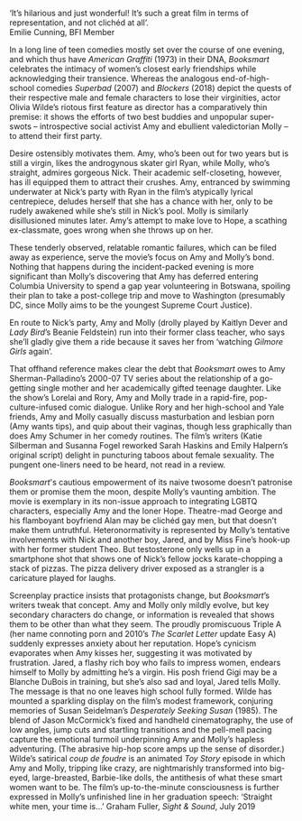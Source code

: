 ‘It’s hilarious and just wonderful! It’s such a great film in terms of representation, and not clichéd at all’.<br>
Emilie Cunning, BFI Member

In a long line of teen comedies mostly set over the course of one evening, and which thus have _American Graffiti_ (1973) in their DNA, _Booksmart_ celebrates the intimacy of women’s closest early friendships while acknowledging their transience. Whereas the analogous end-of-high-school comedies _Superbad_ (2007) and _Blockers_ (2018) depict the quests of their respective male and female characters to lose their virginities, actor Olivia Wilde’s riotous first feature as director has a comparatively thin premise: it shows the efforts of two best buddies and unpopular super-swots – introspective social activist Amy and ebullient valedictorian Molly – to attend their first party.

Desire ostensibly motivates them. Amy, who’s been out for two years but is still a virgin, likes the androgynous skater girl Ryan, while Molly, who’s straight, admires gorgeous Nick. Their academic self-closeting, however, has ill equipped them to attract their crushes. Amy, entranced by swimming underwater at Nick’s party with Ryan in the film’s atypically lyrical centrepiece, deludes herself that she has a chance with her, only to be rudely awakened while she’s still in Nick’s pool. Molly is similarly disillusioned minutes later. Amy’s attempt to make love to Hope, a scathing ex-classmate, goes wrong when she throws up on her.

These tenderly observed, relatable romantic failures, which can be filed away as experience, serve the movie’s focus on Amy and Molly’s bond. Nothing that happens during the incident-packed evening is more significant than Molly’s discovering that Amy has deferred entering Columbia University to spend a gap year volunteering in Botswana, spoiling their plan to take a post-college trip and move to Washington (presumably DC, since Molly aims to be the youngest Supreme Court Justice).

En route to Nick’s party, Amy and Molly (drolly played by Kaitlyn Dever and _Lady Bird_’s Beanie Feldstein) run into their former class teacher, who says she’ll gladly give them a ride because it saves her from ‘watching _Gilmore  Girls_ again’.

That offhand reference makes clear the debt that _Booksmart_ owes to Amy Sherman-Palladino’s 2000-07 TV series about the relationship of a go-getting single mother and her academically gifted teenage daughter. Like the show’s Lorelai and Rory, Amy and Molly trade in a rapid-fire, pop-culture-infused comic dialogue. Unlike Rory and her high-school and Yale friends, Amy and Molly casually discuss masturbation and lesbian porn (Amy wants tips), and quip about their vaginas, though less graphically than does Amy Schumer in her comedy routines. The film’s writers (Katie Silberman and Susanna Fogel reworked Sarah Haskins and Emily Halpern’s original script) delight in puncturing taboos about female sexuality. The pungent one-liners need to be heard, not read in a review.

_Booksmart_'s cautious empowerment of its naive twosome doesn’t patronise them or promise them the moon, despite Molly’s vaunting ambition. The movie is exemplary in its non-issue approach to integrating LGBTQ characters, especially Amy and the loner Hope. Theatre-mad George and his flamboyant boyfriend Alan may be clichéd gay men, but that doesn’t make them untruthful. Heteronormativity is represented by Molly’s tentative involvements with Nick and another boy, Jared, and by Miss Fine’s hook-up with her former student Theo. But testosterone only wells up in a smartphone shot that shows one of Nick’s fellow jocks karate-chopping a stack of pizzas. The pizza delivery driver exposed as a strangler is a caricature played for laughs.

Screenplay practice insists that protagonists change, but _Booksmart_’s writers tweak that concept. Amy and Molly only mildly evolve, but key secondary characters do change, or information is revealed that shows them to be other than what they seem. The proudly promiscuous Triple A (her name connoting porn and 2010’s _The Scarlet Letter_ update Easy A) suddenly expresses anxiety about her reputation. Hope’s cynicism evaporates when Amy kisses her, suggesting it was motivated by frustration. Jared, a flashy rich boy who fails to impress women, endears himself to Molly by admitting he’s a virgin. His posh friend Gigi may be a Blanche DuBois in training, but she’s also sad and loyal, Jared tells Molly. The message is that no one leaves high school fully formed. Wilde has mounted a sparkling display on the film’s modest framework, conjuring memories of Susan Seidelman’s _Desperately Seeking Susan_ (1985). The blend of Jason McCormick’s fixed and handheld cinematography, the use of low angles, jump cuts and startling transitions and the pell-mell pacing capture the emotional turmoil underpinning Amy and Molly’s hapless adventuring. (The abrasive hip-hop score amps up the sense of disorder.) Wilde’s satirical _coup de foudre_ is an animated _Toy Story_ episode in which Amy and Molly, tripping like crazy, are nightmarishly transformed into big-eyed, large-breasted, Barbie-like dolls, the antithesis of what these smart women want to be. The film’s up-to-the-minute consciousness is further expressed in Molly’s unfinished line in her graduation speech: ‘Straight white men, your  time is…’
Graham Fuller, _Sight & Sound_, July 2019
<!--stackedit_data:
eyJoaXN0b3J5IjpbLTE4ODUzNzM2OThdfQ==
-->